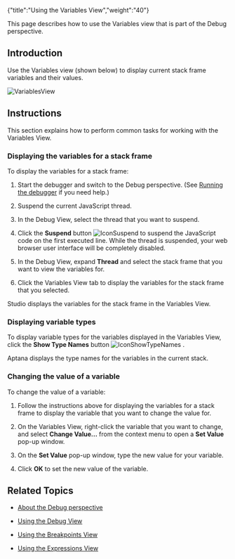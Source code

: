 {"title":"Using the Variables View","weight":"40"}

This page describes how to use the Variables view that is part of the Debug perspective.

## Introduction

Use the Variables view (shown below) to display current stack frame variables and their values.

![VariablesView](/Images/appc/download/attachments/30083100/VariablesView.png)

## Instructions

This section explains how to perform common tasks for working with the Variables View.

### Displaying the variables for a stack frame

To display the variables for a stack frame:

1. Start the debugger and switch to the Debug perspective. (See [Running the debugger](/docs/appc/Axway_Appcelerator_Studio/Axway_Appcelerator_Studio_Guide/Web_Development/JavaScript_Development/Debugging_JavaScript/Running_the_debugger/) if you need help.)

2. Suspend the current JavaScript thread.

  1. In the Debug View, select the thread that you want to suspend.

  2. Click the **Suspend** button ![IconSuspend](/Images/appc/download/attachments/30083100/IconSuspend.png) to suspend the JavaScript code on the first executed line. While the thread is suspended, your web browser user interface will be completely disabled.

3. In the Debug View, expand **Thread** and select the stack frame that you want to view the variables for.

4. Click the Variables View tab to display the variables for the stack frame that you selected.


Studio displays the variables for the stack frame in the Variables View.

### Displaying variable types

To display variable types for the variables displayed in the Variables View, click the **Show Type Names** button ![IconShowTypeNames](/Images/appc/download/attachments/30083100/IconShowTypeNames.png) .

Aptana displays the type names for the variables in the current stack.

### Changing the value of a variable

To change the value of a variable:

1. Follow the instructions above for displaying the variables for a stack frame to display the variable that you want to change the value for.

2. On the Variables View, right-click the variable that you want to change, and select **Change Value...** from the context menu to open a **Set Value** pop-up window.

3. On the **Set Value** pop-up window, type the new value for your variable.

4. Click **OK** to set the new value of the variable.


## Related Topics

* [About the Debug perspective](/docs/appc/Axway_Appcelerator_Studio/Axway_Appcelerator_Studio_Guide/Web_Development/JavaScript_Development/Debugging_JavaScript/About_the_Debug_perspective/)

* [Using the Debug View](/docs/appc/Axway_Appcelerator_Studio/Axway_Appcelerator_Studio_Guide/Web_Development/JavaScript_Development/Debugging_JavaScript/About_the_Debug_perspective/Using_the_Debug_View/)

* [Using the Breakpoints View](/docs/appc/Axway_Appcelerator_Studio/Axway_Appcelerator_Studio_Guide/Web_Development/JavaScript_Development/Debugging_JavaScript/About_the_Debug_perspective/Using_the_Breakpoints_View/)

* [Using the Expressions View](/docs/appc/Axway_Appcelerator_Studio/Axway_Appcelerator_Studio_Guide/Web_Development/JavaScript_Development/Debugging_JavaScript/About_the_Debug_perspective/Using_the_Expressions_View/)
